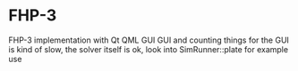 # FHP-3
FHP-3 implementation with Qt QML GUI
GUI and counting things for the GUI is kind of slow, the solver itself is ok, look into SimRunner::plate for example use
